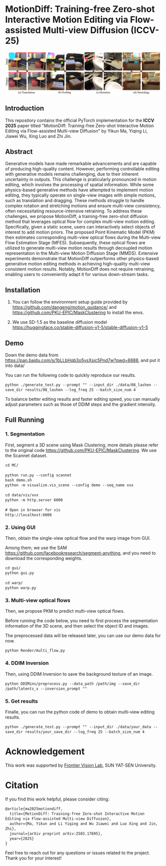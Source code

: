 # MotionDiff: Training-free Zero-shot Interactive Motion Editing via Flow-assisted Multi-view Diffusion (ICCV-25)


![res](dataset/res.png "res")

## Introduction

This repository contains the official PyTorch implementation for the **ICCV 2025** paper titled "MotionDiff: Training-free Zero-shot Interactive Motion Editing via Flow-assisted Multi-view Diffusion" by Yikun Ma, Yiqing Li, Jiawei Wu, Xing Luo and Zhi Jin.

## Abstract

Generative models have made remarkable advancements and are capable of producing high-quality content. However, performing controllable editing with generative models remains challenging, due to their inherent uncertainty in outputs. This challenge is praticularly pronounced in motion editing, which involves the processing of spatial information. While some physics-based generative methods have attempted to implement motion editing, they typically operate on single-view images with simple motions, such as translation and dragging. These methods struggle to handle complex rotation and stretching motions and ensure multi-view consistency, often necessitating resource-intensive retraining. To address these challenges, we propose MotionDiff, a training-free zero-shot diffusion method that leverages optical flow for complex multi-view motion editing. Specifically, given a static scene, users can interactively select objects of interest to add motion priors. The proposed Point Kinematic Model (PKM) then estimates corresponding multi-view optical flows during the Multi-view Flow Estimation Stage (MFES). Subsequently, these optical flows are utilized to generate multi-view motion results through decoupled motion representation in the Multi-view Motion Diffusion Stage (MMDS). Extensive experiments demonstrate that MotionDiff outperforms other physics-based generative motion editing methods in achieving high-quality multi-view consistent motion results. Notably, MotionDiff does not require retraining, enabling users to conveniently adapt it for various down-stream tasks.


## Installation

1. You can follow the environment setup guide provided by https://github.com/dangeng/motion_guidance/ and https://github.com/PKU-EPIC/MaskClustering to install the envs.

2. We use SD-1.5 as the baseline diffusion model https://huggingface.co/stable-diffusion-v1-5/stable-diffusion-v1-5

   
## Demo
Down the demo data from https://pan.baidu.com/s/1bLLbHqb3o5ysXsic5Pnd7w?pwd=8888, and put it into data/

You can run the following code to quickly reproduce our results. 

```
python ./generate_test.py --prompt "" --input_dir ./data/08_lashen --save_dir results/08_lashen --log_freq 25 --batch_size_num 4
```

To balance better editing results and faster editing speed, you can manually adjust parameters such as those of DDIM steps and the gradient intensity.


## Full Running

### 1. Segmentation

First, segment a 3D scene using Mask Clustering, more details please refer to the original code https://github.com/PKU-EPIC/MaskClustering.  We use the Scannet dataset.

```
cd MC/

python run.py --config scannet
bash demo.sh
python -m visualize.vis_scene --config demo --seq_name xxx

cd data/vis/xxx
python -m http.server 6008

# Open in browser for vis      
http://localhost:6008
```

### 2. Using GUI

Then, obtain the single-view optical flow and the warp image from GUI. 

Among them, we use the SAM https://github.com/facebookresearch/segment-anything, and you need to download the corresponding weights. 

```
cd gui/
python gui.py

cd warp/
python warp.py
```

### 3. Multi-view optical flows

Then, we propose PKM to predict multi-view optical flows. 

Before running the code below, you need to first process the segmentation information of the 3D scene, and then select the object ID and images. 

The preprocessed data will be released later, you can use our demo data for now. 

```
python Render/multi_flow.py
```

### 4. DDIM Inversion

Then, using DDIM Inversion to save the background texture of an image.

```
python DDIMins/preprocess.py --data_path /path/img --save_dir /path/latents_x --inversion_prompt ""
```

### 5. Get results

Finalle, you can run the python code of demo to obtain multi-view editing results.

```
python ./generate_test.py --prompt "" --input_dir ./data/your_data --save_dir results/your_save_dir --log_freq 25 --batch_size_num 4
```



# Acknowledgement

This work was supported by [Frontier Vision Lab](https://fvl2020.github.io/fvl.github.com/), SUN YAT-SEN University.

# Citation

If you find this work helpful, please consider citing:

```
@article{ma2025motiondiff,
  title={MotionDiff: Training-free Zero-shot Interactive Motion Editing via Flow-assisted Multi-view Diffusion},
  author={Ma, Yikun and Li Yiqing and Wu Jiawei and Luo Xing and Jin, Zhi},
  journal={arXiv preprint arXiv:2503.17695},
  year={2025}
}
```

Feel free to reach out for any questions or issues related to the project. Thank you for your interest!

